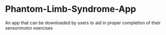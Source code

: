 # Phantom-Limb-Syndrome-App
An app that can be downloaded by users to aid in proper completion of their sensorimotor exercises 
